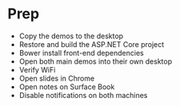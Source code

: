 
# Prep

* Copy the demos to the desktop
* Restore and build the ASP.NET Core project
* Bower install front-end dependencies
* Open both main demos into their own desktop
* Verify WiFi
* Open slides in Chrome
* Open notes on Surface Book
* Disable notifications on both machines
